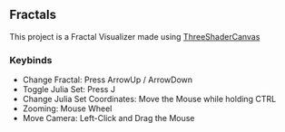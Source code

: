 ## Fractals

This project is a Fractal Visualizer made using [ThreeShaderCanvas](https://github.com/hds536jhmk/ThreeShaderCanvas)

### Keybinds

 - Change Fractal: Press ArrowUp / ArrowDown
 - Toggle Julia Set: Press J
 - Change Julia Set Coordinates: Move the Mouse while holding CTRL
 - Zooming: Mouse Wheel
 - Move Camera: Left-Click and Drag the Mouse
